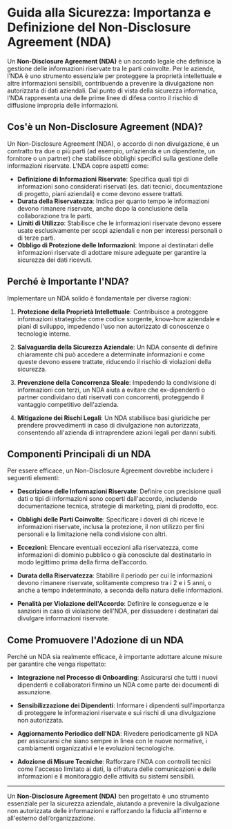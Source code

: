 # Guida alla Sicurezza: Importanza e Definizione del Non-Disclosure Agreement (NDA)

Un **Non-Disclosure Agreement (NDA)** è un accordo legale che definisce la gestione delle informazioni riservate tra le parti coinvolte. Per le aziende, l’NDA è uno strumento essenziale per proteggere la proprietà intellettuale e altre informazioni sensibili, contribuendo a prevenire la divulgazione non autorizzata di dati aziendali. Dal punto di vista della sicurezza informatica, l’NDA rappresenta una delle prime linee di difesa contro il rischio di diffusione impropria delle informazioni.

## Cos'è un Non-Disclosure Agreement (NDA)?

Un Non-Disclosure Agreement (NDA), o accordo di non divulgazione, è un contratto tra due o più parti (ad esempio, un’azienda e un dipendente, un fornitore o un partner) che stabilisce obblighi specifici sulla gestione delle informazioni riservate. L'NDA copre aspetti come:

- **Definizione di Informazioni Riservate**: Specifica quali tipi di informazioni sono considerati riservati (es. dati tecnici, documentazione di progetto, piani aziendali) e come devono essere trattati.
- **Durata della Riservatezza**: Indica per quanto tempo le informazioni devono rimanere riservate, anche dopo la conclusione della collaborazione tra le parti.
- **Limiti di Utilizzo**: Stabilisce che le informazioni riservate devono essere usate esclusivamente per scopi aziendali e non per interessi personali o di terze parti.
- **Obbligo di Protezione delle Informazioni**: Impone ai destinatari delle informazioni riservate di adottare misure adeguate per garantire la sicurezza dei dati ricevuti.

## Perché è Importante l'NDA?

Implementare un NDA solido è fondamentale per diverse ragioni:

1. **Protezione della Proprietà Intellettuale**: Contribuisce a proteggere informazioni strategiche come codice sorgente, know-how aziendale e piani di sviluppo, impedendo l'uso non autorizzato di conoscenze o tecnologie interne.

2. **Salvaguardia della Sicurezza Aziendale**: Un NDA consente di definire chiaramente chi può accedere a determinate informazioni e come queste devono essere trattate, riducendo il rischio di violazioni della sicurezza.

3. **Prevenzione della Concorrenza Sleale**: Impedendo la condivisione di informazioni con terzi, un NDA aiuta a evitare che ex-dipendenti o partner condividano dati riservati con concorrenti, proteggendo il vantaggio competitivo dell'azienda.

4. **Mitigazione dei Rischi Legali**: Un NDA stabilisce basi giuridiche per prendere provvedimenti in caso di divulgazione non autorizzata, consentendo all'azienda di intraprendere azioni legali per danni subiti.

## Componenti Principali di un NDA

Per essere efficace, un Non-Disclosure Agreement dovrebbe includere i seguenti elementi:

- **Descrizione delle Informazioni Riservate**: Definire con precisione quali dati o tipi di informazioni sono coperti dall'accordo, includendo documentazione tecnica, strategie di marketing, piani di prodotto, ecc.

- **Obblighi delle Parti Coinvolte**: Specificare i doveri di chi riceve le informazioni riservate, inclusa la protezione, il non utilizzo per fini personali e la limitazione nella condivisione con altri.

- **Eccezioni**: Elencare eventuali eccezioni alla riservatezza, come informazioni di dominio pubblico o già conosciute dal destinatario in modo legittimo prima della firma dell’accordo.

- **Durata della Riservatezza**: Stabilire il periodo per cui le informazioni devono rimanere riservate, solitamente compreso tra i 2 e i 5 anni, o anche a tempo indeterminato, a seconda della natura delle informazioni.

- **Penalità per Violazione dell'Accordo**: Definire le conseguenze e le sanzioni in caso di violazione dell'NDA, per dissuadere i destinatari dal divulgare informazioni riservate.

## Come Promuovere l'Adozione di un NDA

Perché un NDA sia realmente efficace, è importante adottare alcune misure per garantire che venga rispettato:

- **Integrazione nel Processo di Onboarding**: Assicurarsi che tutti i nuovi dipendenti e collaboratori firmino un NDA come parte dei documenti di assunzione.
  
- **Sensibilizzazione dei Dipendenti**: Informare i dipendenti sull'importanza di proteggere le informazioni riservate e sui rischi di una divulgazione non autorizzata.

- **Aggiornamento Periodico dell'NDA**: Rivedere periodicamente gli NDA per assicurarsi che siano sempre in linea con le nuove normative, i cambiamenti organizzativi e le evoluzioni tecnologiche.

- **Adozione di Misure Tecniche**: Rafforzare l’NDA con controlli tecnici come l'accesso limitato ai dati, la cifratura delle comunicazioni e delle informazioni e il monitoraggio delle attività su sistemi sensibili.

---

Un **Non-Disclosure Agreement (NDA)** ben progettato è uno strumento essenziale per la sicurezza aziendale, aiutando a prevenire la divulgazione non autorizzata delle informazioni e rafforzando la fiducia all'interno e all'esterno dell’organizzazione.
